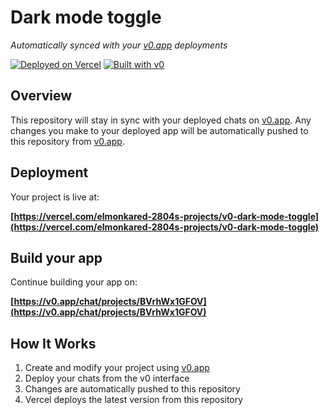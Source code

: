 # Dark mode toggle

*Automatically synced with your [v0.app](https://v0.app) deployments*

[![Deployed on Vercel](https://img.shields.io/badge/Deployed%20on-Vercel-black?style=for-the-badge&logo=vercel)](https://vercel.com/elmonkared-2804s-projects/v0-dark-mode-toggle)
[![Built with v0](https://img.shields.io/badge/Built%20with-v0.app-black?style=for-the-badge)](https://v0.app/chat/projects/BVrhWx1GFOV)

## Overview

This repository will stay in sync with your deployed chats on [v0.app](https://v0.app).
Any changes you make to your deployed app will be automatically pushed to this repository from [v0.app](https://v0.app).

## Deployment

Your project is live at:

**[https://vercel.com/elmonkared-2804s-projects/v0-dark-mode-toggle](https://vercel.com/elmonkared-2804s-projects/v0-dark-mode-toggle)**

## Build your app

Continue building your app on:

**[https://v0.app/chat/projects/BVrhWx1GFOV](https://v0.app/chat/projects/BVrhWx1GFOV)**

## How It Works

1. Create and modify your project using [v0.app](https://v0.app)
2. Deploy your chats from the v0 interface
3. Changes are automatically pushed to this repository
4. Vercel deploys the latest version from this repository